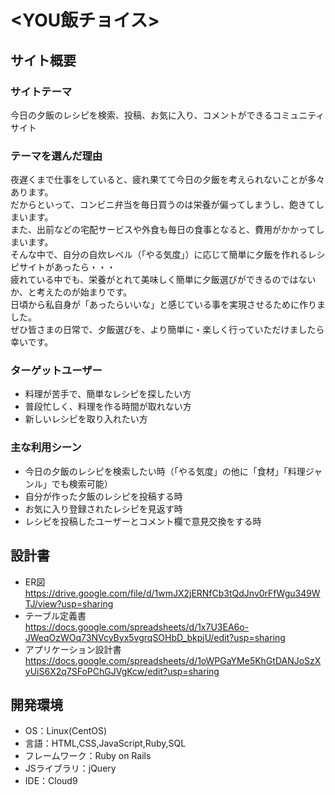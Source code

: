 # <YOU飯チョイス>

## サイト概要
### サイトテーマ
今日の夕飯のレシピを検索、投稿、お気に入り、コメントができるコミュニティサイト

### テーマを選んだ理由
夜遅くまで仕事をしていると、疲れ果てて今日の夕飯を考えられないことが多々あります。  
だからといって、コンビニ弁当を毎日買うのは栄養が偏ってしまうし、飽きてしまいます。  
また、出前などの宅配サービスや外食も毎日の食事となると、費用がかかってしまいます。  
そんな中で、自分の自炊レベル（「やる気度」）に応じて簡単に夕飯を作れるレシピサイトがあったら・・・  
疲れている中でも、栄養がとれて美味しく簡単に夕飯選びができるのではないか、と考えたのが始まりです。  
日頃から私自身が「あったらいいな」と感じている事を実現させるために作りました。  
ぜひ皆さまの日常で、夕飯選びを、より簡単に・楽しく行っていただけましたら幸いです。

### ターゲットユーザー
- 料理が苦手で、簡単なレシピを探したい方  
- 普段忙しく、料理を作る時間が取れない方  
- 新しいレシピを取り入れたい方  

### 主な利用シーン
- 今日の夕飯のレシピを検索したい時（「やる気度」の他に「食材」「料理ジャンル」でも検索可能）  
- 自分が作った夕飯のレシピを投稿する時  
- お気に入り登録されたレシピを見返す時  
- レシピを投稿したユーザーとコメント欄で意見交換をする時  

## 設計書
- ER図  
<https://drive.google.com/file/d/1wmJX2jERNfCb3tQdJnv0rFfWgu349WTJ/view?usp=sharing>  
- テーブル定義書  
<https://docs.google.com/spreadsheets/d/1x7U3EA6o-JWeqOzWOq73NVcyByx5vgrqSOHbD_bkpjU/edit?usp=sharing>  
- アプリケーション設計書  
<https://docs.google.com/spreadsheets/d/1oWPGaYMe5KhGtDANJoSzXyUiS6X2q7SFoPChGJVgKcw/edit?usp=sharing>  

## 開発環境
- OS：Linux(CentOS)
- 言語：HTML,CSS,JavaScript,Ruby,SQL
- フレームワーク：Ruby on Rails
- JSライブラリ：jQuery
- IDE：Cloud9
